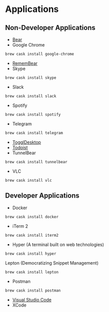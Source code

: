 # Applications

## Non-Developer Applications

* [Bear](https://itunes.apple.com/us/app/bear-beautiful-writing-app/id1091189122?ls=1&mt=12)
* Google Chrome

```text
brew cask install google-chrome
```

* [RememBear](https://www.remembear.com/download)
* Skype

```text
brew cask install skype
```

* Slack

```text
brew cask install slack
```

* Spotify

```text
brew cask install spotify
```

* Telegram

```text
brew cask install telegram
```

* [TogglDesktop](https://toggl.com/toggl-desktop/)
* [Todoist](https://todoist.com)
* TunnelBear

```text
brew cask install tunnelbear
```

* VLC

```text
brew cask install vlc
```

## Developer Applications

* Docker

```text
brew cask install docker
```

* iTerm 2

```text
brew cask install iterm2
```

* Hyper \(A terminal built on web technologies\)

```text
brew cask install hyper
```

Lepton \(Democratizing Snippet Management\)

```text
brew cask install lepton
```

* Postman

```text
brew cask install postman
```

* [Visual Studio Code](https://code.visualstudio.com/download)
* XCode

